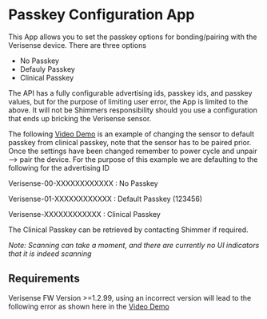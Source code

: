 # Passkey Configuration App

This App allows you to set the passkey options for bonding/pairing with the Verisense device. There are three options
- No Passkey
- Defauly Passkey
- Clinical Passkey

The API has a fully configurable advertising ids, passkey ids, and passkey values, but for the purpose of limiting user error, the App is limited to the above. It will not be Shimmers responsibility should you use a configuration that ends up bricking the Verisense sensor. 

The following 
[Video Demo](https://user-images.githubusercontent.com/2862032/152300234-737ad996-80f8-4b37-9b13-a34c420e3137.mp4)
is an example of changing the sensor to default passkey from clinical passkey, note that the sensor has to be paired prior. Once the settings have been changed remember to power cycle and unpair --> pair the device.
For the purpose of this example we are defaulting to the following for the advertising ID

Verisense-00-XXXXXXXXXXXX : No Passkey

Verisense-01-XXXXXXXXXXXX : Default Passkey (123456)

Verisense-XXXXXXXXXXXX : Clinical Passkey 

The Clinical Passkey can be retrieved by contacting Shimmer if required.

_Note: Scanning can take a moment, and there are currently no UI indicators that it is indeed scanning_

## Requirements
Verisense FW Version >=1.2.99, using an incorrect version will lead to the following error as shown here in the
[Video Demo](https://user-images.githubusercontent.com/2862032/152299942-ee2135d3-2854-4e19-bd4a-365e66508d72.mp4)


